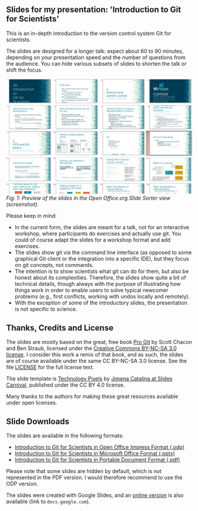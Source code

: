 
## Slides for my presentation: 'Introduction to Git for Scientists'

This is an in-depth introduction to the version control system Git for scientists.

The slides are designed for a longer talk: expect about 60 to 90 minutes, depending on your presentation speed and the number of questions from the audience. You can hide various subsets of slides to shorten the talk or shift the focus.

![Fig1](./preview_git_introduction_for_scientists_slides.jpg?raw=true "Preview of the presentation slides for 'Introduction to Git for Scientists'.")
*Fig. 1: Preview of the slides in the Open Office.org Slide Sorter view (screenshot).*

Please keep in mind:

* In the current form, the slides are meant for a talk, not for an interactive workshop, where participants do exercises and actually use git. You could of course adapt the slides for a workshop format and add exercises.
* The slides show git via the command line interface (as opposed to some graphical Git client or the integration into a specific IDE), but they focus on git concepts, not commands.
* The intention is to show scientists what git can do for them, but also be honest about its complexities. Therefore, the slides show quite a bit of technical details, though always with the purpose of illustrating how things work in order to enable users to solve typical newcomer problems (e.g., first conflicts, working with undos locally and remotely).
* With the exception of some of the introductory slides, the presentation is not specific to science.


## Thanks, Credits and License

The slides are mostly based on the great, free book [Pro Git](https://git-scm.com/book/) by Scott Chacon and Ben Straub, licensed under the [Creative Commons BY-NC-SA 3.0 license](https://creativecommons.org/licenses/by-nc-sa/3.0/). I consider this work a remix of that book, and as such, the slides are of course available under the same CC BY-NC-SA 3.0 license. See the file [LICENSE](./LICENSE) for the full license text.

The slide template is [Technology Pixels](https://www.slidescarnival.com/mowbray-free-presentation-template/1932) by [Jimena Catalina at Slides Carnival](http://www.slidescarnival.com/), published under the CC BY 4.0 license.

Many thanks to the authors for making these great resources available under open licenses.


## Slide Downloads

The slides are available in the following formats:

* [Introduction to Git for Scientists in Open Office Impress Format (.odp)](./Git_Introduction_for_Scientists.odp)
* [Introduction to Git for Scientists in Microsoft Office Format (.pptx)](./Git_Introduction_for_Scientists.pptx)
* [Introduction to Git for Scientists in Portable Document Format (.pdf)](./Git_Introduction_for_Scientists.pdf)

Please note that some slides are hidden by default, which is not represented in the PDF version. I would therefore recommend to use the ODP version.

The slides were created with Google Slides, and an [online version](https://docs.google.com/presentation/d/19YNqsmU-QLbw1drxVi0ErdI-KFWEu0g_8MaUfTRgXyc/edit?skip_itp2_check=true#slide=id.g215f91de257_0_149) is also available (link to `docs.google.com`).




